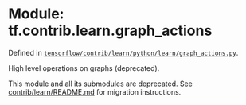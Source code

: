 <div itemscope itemtype="http://developers.google.com/ReferenceObject">
<meta itemprop="name" content="tf.contrib.learn.graph_actions" />
<meta itemprop="path" content="Stable" />
</div>

# Module: tf.contrib.learn.graph_actions



Defined in [`tensorflow/contrib/learn/python/learn/graph_actions.py`](/code/stable/tensorflow/contrib/learn/python/learn/graph_actions.py).

High level operations on graphs (deprecated).

This module and all its submodules are deprecated. See
[contrib/learn/README.md](https://www.tensorflow.org/code/tensorflow/contrib/learn/README.md)
for migration instructions.

